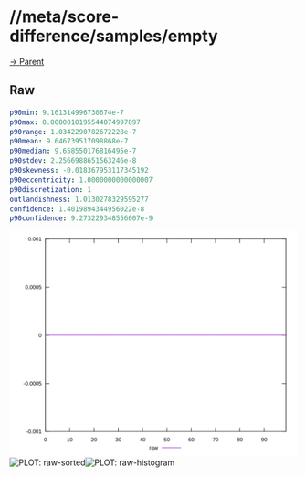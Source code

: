 
# //meta/score-difference/samples/empty

[→ Parent](../..)


## Raw


```yaml
p90min: 9.161314996730674e-7
p90max: 0.0000010195544074997897
p90range: 1.0342290782672228e-7
p90mean: 9.646739517098868e-7
p90median: 9.658550176816495e-7
p90stdev: 2.2566988651563246e-8
p90skewness: -0.018367953117345192
p90eccentricity: 1.0000000000000007
p90discretization: 1
outlandishness: 1.0130278329595277
confidence: 1.4019894344956022e-8
p90confidence: 9.273229348556007e-9

```

![PLOT: raw-values](./raw/values.svg)![PLOT: raw-sorted](./raw/sorted.svg)![PLOT: raw-histogram](./raw/histogram.svg)
